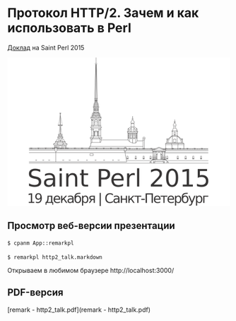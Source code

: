 # Протокол HTTP/2. Зачем и как использовать в Perl

[Доклад](http://event.yapcrussia.org/saintperl7/talk/358) на Saint Perl 2015

![sp7](sp7logo.png)

## Просмотр веб-версии презентации

    $ cpanm App::remarkpl

    $ remarkpl http2_talk.markdown

Открываем в любимом браузере http://localhost:3000/

## PDF-версия

[remark - http2_talk.pdf](remark - http2_talk.pdf)
